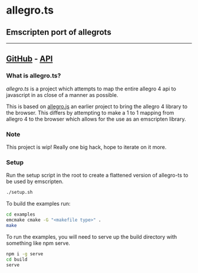 # allegro.ts

## Emscripten port of allegrots

---

## [GitHub](https://github.com/alegemaate/allegro-ts) - [API](https://alegemaate.com/allegro-ts/)

### What is allegro.ts?

_allegro.ts_ is a project which attempts to map the entire allegro 4 api to javascript in as close of a manner as possible.

This is based on [allegro.js](https://github.com/TheSos/allegrojs) an earlier project to bring the allegro 4 library to the browser. This differs by attempting to make a 1 to 1 mapping from allegro 4 to the browser which allows for the use as an emscripten library.

### Note

This project is wip! Really one big hack, hope to iterate on it more.

### Setup

Run the setup script in the root to create a flattened version of allegro-ts to be used by emscripten.

```sh
./setup.sh
```

To build the examples run:

```sh
cd examples
emcmake cmake -G "<makefile type>" .
make
```

To run the examples, you will need to serve up the build directory with something like npm serve.

```sh
npm i -g serve
cd build
serve
```
